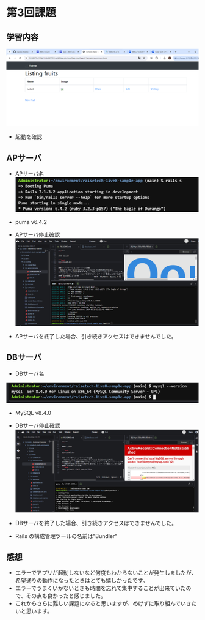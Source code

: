 # 第3回課題
## 学習内容

![サンプルアプリ起動確認](/image/sample-app.png)
- 起動を確認

## APサーバ
- APサーバ名
![AP SERVER名](/image/AP_SERVER_name.png)
- puma v6.4.2

- APサーバ停止確認
![AP SERVER 停止確認](/image/AP_SERVER_STOP.png)
* APサーバを終了した場合、引き続きアクセスはできませんでした。

## DBサーバ
- DBサーバ名

![DB SERVER名](/image/DB_SERVE_name.png)

- MySQL v8.4.0

- DBサーバ停止確認
![DB SERVER 停止確認](/image/DB_SERVER_STOP.png)

-  DBサーバを終了した場合、引き続きアクセスはできませんでした。
-  Rails の構成管理ツールの名前は"Bundler"

## 感想
- エラーでアプリが起動しないなど何度もわからないことが発生しましたが、希望通りの動作になったときはとても嬉しかったです。
- エラーでうまくいかないときも時間を忘れて集中することが出来ていたので、その点も良かったと感じました。
- これからさらに難しい課題になると思いますが、めげずに取り組んでいきたいと思います。

